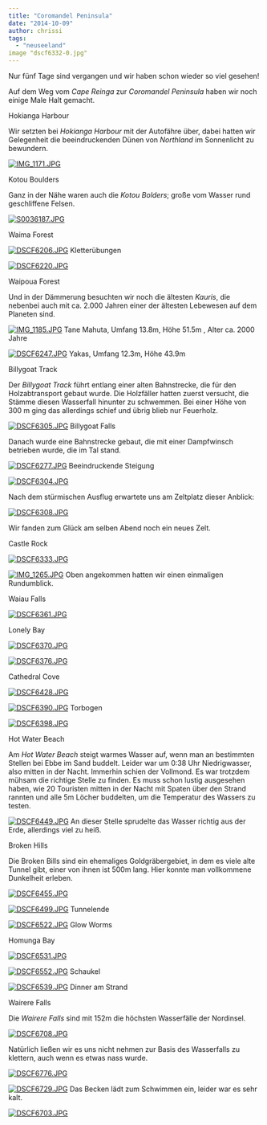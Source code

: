 ```yaml
---
title: "Coromandel Peninsula"
date: "2014-10-09"
author: chrissi
tags: 
  - "neuseeland"
image "dscf6332-0.jpg"
---
```


Nur fünf Tage sind vergangen und wir haben schon wieder so viel gesehen!

Auf dem Weg vom _Cape Reinga_ zur _Coromandel Peninsula_ haben wir noch einige Male Halt gemacht.

Hokianga Harbour

Wir setzten bei _Hokianga Harbour_ mit der Autofähre über, dabei hatten wir Gelegenheit die beeindruckenden Dünen von _Northland_ im Sonnenlicht zu bewundern.

[![IMG_1171.JPG](images/img_1171.jpg)](https://hafenstrand.wordpress.com/wp-content/uploads/2014/10/img_1171.jpg)

Kotou Boulders

Ganz in der Nähe waren auch die _Kotou Bolders_; große vom Wasser rund geschliffene Felsen.

[![S0036187.JPG](images/s0036187.jpg)](https://hafenstrand.wordpress.com/wp-content/uploads/2014/10/s0036187.jpg)

Waima Forest

[![DSCF6206.JPG](images/dscf6206.jpg)](https://hafenstrand.wordpress.com/wp-content/uploads/2014/10/dscf6206.jpg) Kletterübungen

[![DSCF6220.JPG](images/dscf6220.jpg)](https://hafenstrand.wordpress.com/wp-content/uploads/2014/10/dscf6220.jpg)

Waipoua Forest

Und in der Dämmerung besuchten wir noch die ältesten _Kauris_, die nebenbei auch mit ca. 2.000 Jahren einer der ältesten Lebewesen auf dem Planeten sind.

[![IMG_1185.JPG](images/img_1185.jpg)](https://hafenstrand.wordpress.com/wp-content/uploads/2014/10/img_1185.jpg) Tane Mahuta, Umfang 13.8m, Höhe 51.5m , Alter ca. 2000 Jahre

[![DSCF6247.JPG](images/dscf6247.jpg)](https://hafenstrand.wordpress.com/wp-content/uploads/2014/10/dscf6247.jpg) Yakas, Umfang 12.3m, Höhe 43.9m

Billygoat Track

Der _Billygoat Track_ führt entlang einer alten Bahnstrecke, die für den Holzabtransport gebaut wurde. Die Holzfäller hatten zuerst versucht, die Stämme diesen Wasserfall hinunter zu schwemmen. Bei einer Höhe von 300 m ging das allerdings schief und übrig blieb nur Feuerholz.

[![DSCF6305.JPG](images/dscf6305.jpg)](https://hafenstrand.wordpress.com/wp-content/uploads/2014/10/dscf6305.jpg) Billygoat Falls

Danach wurde eine Bahnstrecke gebaut, die mit einer Dampfwinsch betrieben wurde, die im Tal stand.

[![DSCF6277.JPG](images/dscf6277.jpg)](https://hafenstrand.wordpress.com/wp-content/uploads/2014/10/dscf6277.jpg) Beeindruckende Steigung

[![DSCF6304.JPG](images/dscf6304.jpg)](https://hafenstrand.wordpress.com/wp-content/uploads/2014/10/dscf6304.jpg)

Nach dem stürmischen Ausflug erwartete uns am Zeltplatz dieser Anblick:

[![DSCF6308.JPG](images/dscf6308.jpg)](https://hafenstrand.wordpress.com/wp-content/uploads/2014/10/dscf6308.jpg)

Wir fanden zum Glück am selben Abend noch ein neues Zelt.

Castle Rock

[![DSCF6333.JPG](images/dscf6333.jpg)](https://hafenstrand.wordpress.com/wp-content/uploads/2014/10/dscf6333.jpg)

[![IMG_1265.JPG](images/img_1265.jpg)](https://hafenstrand.wordpress.com/wp-content/uploads/2014/10/img_1265.jpg) Oben angekommen hatten wir einen einmaligen Rundumblick.

Waiau Falls

[![DSCF6361.JPG](images/dscf6361.jpg)](https://hafenstrand.wordpress.com/wp-content/uploads/2014/10/dscf6361.jpg)

Lonely Bay

[![DSCF6370.JPG](images/dscf6370.jpg)](https://hafenstrand.wordpress.com/wp-content/uploads/2014/10/dscf6370.jpg)

[![DSCF6376.JPG](images/dscf6376.jpg)](https://hafenstrand.wordpress.com/wp-content/uploads/2014/10/dscf6376.jpg)

Cathedral Cove

[![DSCF6428.JPG](images/dscf6428.jpg)](https://hafenstrand.wordpress.com/wp-content/uploads/2014/10/dscf6428.jpg)

[![DSCF6390.JPG](images/dscf6390.jpg)](https://hafenstrand.wordpress.com/wp-content/uploads/2014/10/dscf6390.jpg) Torbogen

[![DSCF6398.JPG](images/dscf6398.jpg)](https://hafenstrand.wordpress.com/wp-content/uploads/2014/10/dscf6398.jpg)

Hot Water Beach

Am _Hot Water Beach_ steigt warmes Wasser auf, wenn man an bestimmten Stellen bei Ebbe im Sand buddelt. Leider war um 0:38 Uhr Niedrigwasser, also mitten in der Nacht. Immerhin schien der Vollmond. Es war trotzdem mühsam die richtige Stelle zu finden. Es muss schon lustig ausgesehen haben, wie 20 Touristen mitten in der Nacht mit Spaten über den Strand rannten und alle 5m Löcher buddelten, um die Temperatur des Wassers zu testen.

[![DSCF6449.JPG](images/dscf6449.jpg)](https://hafenstrand.wordpress.com/wp-content/uploads/2014/10/dscf6449.jpg) An dieser Stelle sprudelte das Wasser richtig aus der Erde, allerdings viel zu heiß.

Broken Hills

Die Broken Bills sind ein ehemaliges Goldgräbergebiet, in dem es viele alte Tunnel gibt, einer von ihnen ist 500m lang. Hier konnte man vollkommene Dunkelheit erleben.

[![DSCF6455.JPG](images/dscf6455.jpg)](https://hafenstrand.wordpress.com/wp-content/uploads/2014/10/dscf6455.jpg)

[![DSCF6499.JPG](images/dscf6499.jpg)](https://hafenstrand.wordpress.com/wp-content/uploads/2014/10/dscf6499.jpg) Tunnelende

[![DSCF6522.JPG](images/dscf6522.jpg)](https://hafenstrand.wordpress.com/wp-content/uploads/2014/10/dscf6522.jpg) Glow Worms

Homunga Bay

[![DSCF6531.JPG](images/dscf6531.jpg)](https://hafenstrand.wordpress.com/wp-content/uploads/2014/10/dscf6531.jpg)

[![DSCF6552.JPG](images/dscf6552.jpg)](https://hafenstrand.wordpress.com/wp-content/uploads/2014/10/dscf6552.jpg) Schaukel

[![DSCF6539.JPG](images/dscf6539.jpg)](https://hafenstrand.wordpress.com/wp-content/uploads/2014/10/dscf6539.jpg) Dinner am Strand

Wairere Falls

Die _Wairere Falls_ sind mit 152m die höchsten Wasserfälle der Nordinsel.

[![DSCF6708.JPG](images/dscf6708.jpg)](https://hafenstrand.wordpress.com/wp-content/uploads/2014/10/dscf6708.jpg)

Natürlich ließen wir es uns nicht nehmen zur Basis des Wasserfalls zu klettern, auch wenn es etwas nass wurde.

[![DSCF6776.JPG](images/dscf6776.jpg)](https://hafenstrand.wordpress.com/wp-content/uploads/2014/10/dscf6776.jpg)

[![DSCF6729.JPG](images/dscf6729.jpg)](https://hafenstrand.wordpress.com/wp-content/uploads/2014/10/dscf6729.jpg) Das Becken lädt zum Schwimmen ein, leider war es sehr kalt.

[![DSCF6703.JPG](images/dscf6703.jpg)](https://hafenstrand.wordpress.com/wp-content/uploads/2014/10/dscf6703.jpg)
